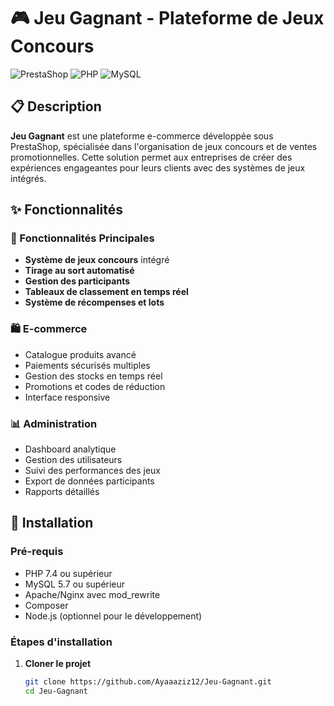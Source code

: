 # 🎮 Jeu Gagnant - Plateforme de Jeux Concours

![PrestaShop](https://img.shields.io/badge/PrestaShop-1.7%2B-orange)
![PHP](https://img.shields.io/badge/PHP-7.4%2B-blue)
![MySQL](https://img.shields.io/badge/MySQL-5.7%2B-green)

## 📋 Description

**Jeu Gagnant** est une plateforme e-commerce développée sous PrestaShop, spécialisée dans l'organisation de jeux concours et de ventes promotionnelles. Cette solution permet aux entreprises de créer des expériences engageantes pour leurs clients avec des systèmes de jeux intégrés.

## ✨ Fonctionnalités

### 🎯 Fonctionnalités Principales
- **Système de jeux concours** intégré
- **Tirage au sort automatisé**
- **Gestion des participants**
- **Tableaux de classement en temps réel**
- **Système de récompenses et lots**

### 🛍️ E-commerce
- Catalogue produits avancé
- Paiements sécurisés multiples
- Gestion des stocks en temps réel
- Promotions et codes de réduction
- Interface responsive

### 📊 Administration
- Dashboard analytique
- Gestion des utilisateurs
- Suivi des performances des jeux
- Export de données participants
- Rapports détaillés

## 🚀 Installation

### Pré-requis
- PHP 7.4 ou supérieur
- MySQL 5.7 ou supérieur
- Apache/Nginx avec mod_rewrite
- Composer
- Node.js (optionnel pour le développement)

### Étapes d'installation

1. **Cloner le projet**
   ```bash
   git clone https://github.com/Ayaaaziz12/Jeu-Gagnant.git
   cd Jeu-Gagnant
